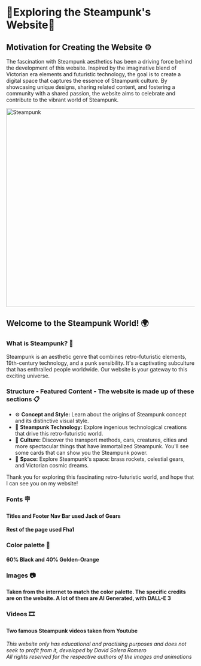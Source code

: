 # 🎇Exploring the Steampunk's Website🎇

## Motivation for Creating the Website ⚙️

The fascination with Steampunk aesthetics has been a driving force behind the development of this website. Inspired by the imaginative blend of Victorian era elements and futuristic technology, the goal is to create a digital space that captures the essence of Steampunk culture. By showcasing unique designs, sharing related content, and fostering a community with a shared passion, the website aims to celebrate and contribute to the vibrant world of Steampunk.

<img src="https://th.bing.com/th/id/OIG.NG5XeAGNaOwU398_Y5vE?pid=ImgGn" alt="Steampunk" width="580" height="530">

## Welcome to the Steampunk World! 🌍

### What is Steampunk? 🧭

Steampunk is an aesthetic genre that combines retro-futuristic elements, 19th-century technology, and a punk sensibility. It's a captivating subculture that has enthralled people worldwide. Our website is your gateway to this exciting universe.

### Structure - Featured Content - The website is made up of these sections 📋

- ⚙️ **Concept and Style:** Learn about the origins of Steampunk concept and its distinctive visual style.
- 🚂 **Steampunk Technology:** Explore ingenious technological creations that drive this retro-futuristic world.
- 🧭 **Culture:** Discover the transport methods, cars, creatures, cities and more spectacular things that have immortalized Steampunk. You'll see some cards that can show you the Steampunk power.
- 🚀 **Space:** Explore Steampunk's space: brass rockets, celestial gears, and Victorian cosmic dreams.

Thank you for exploring this fascinating retro-futuristic world, and hope that I can see you on my website!

### Fonts 🪧

#### Titles and Footer Nav Bar used Jack of Gears
#### Rest of the page used Fha1

### Color palette 🌈

#### 60% Black and 40% Golden-Orange

### Images 📷

#### Taken from the internet to match the color palette. The specific credits are on the website. A lot of them are AI Generated, with DALL-E 3

### Videos 🎞️

#### Two famous Steampunk videos taken from Youtube

*This website only has educational and practising purposes and does not seek to profit from it, developed by David Solera Romero<br>All rights reserved for the respective authors of the images and animations*
